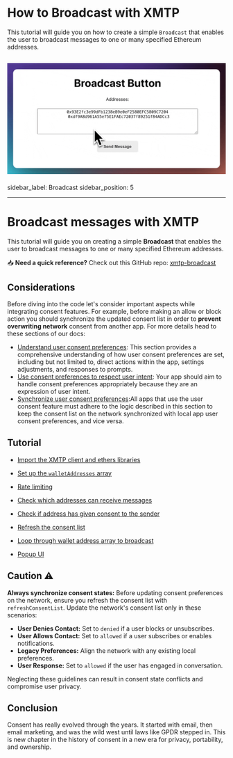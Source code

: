 # How to Broadcast with XMTP

This tutorial will guide you on how to create a simple `Broadcast` that enables the user to broadcast messages to one or many specified Ethereum addresses.

## ![](video.gif)

sidebar_label: Broadcast
sidebar_position: 5

---

# Broadcast messages with XMTP

This tutorial will guide you on creating a simple **Broadcast** that enables the user to broadcast messages to one or many specified Ethereum addresses.

<div class=" rabbit  p-5 ">

📥 <b>Need a quick reference?</b> Check out this GitHub repo: <a href="https://github.com/fabriguespe/xmtp-broadcast">xmtp-broadcast</a>

</div>

## Considerations

Before diving into the code let's consider important aspects while integrating consent features. For example, before making an allow or block action you should synchronize the updated consent list in order to **prevent overwriting network** consent from another app. For more details head to these sections of our docs:

- [Understand user consent preferences](https://xmtp.org/docs/build/user-consent#understand-user-consent-preferences): This section provides a comprehensive understanding of how user consent preferences are set, including but not limited to, direct actions within the app, settings adjustments, and responses to prompts.
- [Use consent preferences to respect user intent](https://xmtp.org/docs/build/user-consent#use-consent-preferences-to-respect-user-intent): Your app should aim to handle consent preferences appropriately because they are an expression of user intent.
- [Synchronize user consent preferences](https://xmtp.org/docs/build/user-consent#synchronize-user-consent-preferences):All apps that use the user consent feature must adhere to the logic described in this section to keep the consent list on the network synchronized with local app user consent preferences, and vice versa.

## Tutorial

- [Import the XMTP client and ethers libraries](https://junk-range-possible-git-portableconsenttutorials-xmtp-labs.vercel.app/docs/tutorials/portable-consent/broadcast#tutorial)

- [Set up the `walletAddresses` array](https://junk-range-possible-git-portableconsenttutorials-xmtp-labs.vercel.app/docs/tutorials/portable-consent/broadcast#tutorial)

- [Rate limiting](https://junk-range-possible-git-portableconsenttutorials-xmtp-labs.vercel.app/docs/tutorials/portable-consent/broadcast#tutorial)

- [Check which addresses can receive messages](https://junk-range-possible-git-portableconsenttutorials-xmtp-labs.vercel.app/docs/tutorials/portable-consent/broadcast#tutorial)

- [Check if address has given consent to the sender](https://junk-range-possible-git-portableconsenttutorials-xmtp-labs.vercel.app/docs/tutorials/portable-consent/broadcast#tutorial)

- [Refresh the consent list](https://junk-range-possible-git-portableconsenttutorials-xmtp-labs.vercel.app/docs/tutorials/portable-consent/broadcast#tutorial)

- [Loop through wallet address array to broadcast](https://junk-range-possible-git-portableconsenttutorials-xmtp-labs.vercel.app/docs/tutorials/portable-consent/broadcast#tutorial)

- [Popup UI](https://junk-range-possible-git-portableconsenttutorials-xmtp-labs.vercel.app/docs/tutorials/portable-consent/broadcast#tutorial)

## Caution :warning:

**Always synchronize consent states:** Before updating consent preferences on the network, ensure you refresh the consent list with `refreshConsentList`. Update the network's consent list only in these scenarios:

- **User Denies Contact:** Set to `denied` if a user blocks or unsubscribes.
- **User Allows Contact:** Set to `allowed` if a user subscribes or enables notifications.
- **Legacy Preferences:** Align the network with any existing local preferences.
- **User Response:** Set to `allowed` if the user has engaged in conversation.

Neglecting these guidelines can result in consent state conflicts and compromise user privacy.

## Conclusion

Consent has really evolved through the years. It started with email, then email marketing, and was the wild west until laws like GPDR stepped in. This is new chapter in the history of consent in a new era for privacy, portability, and ownership.
